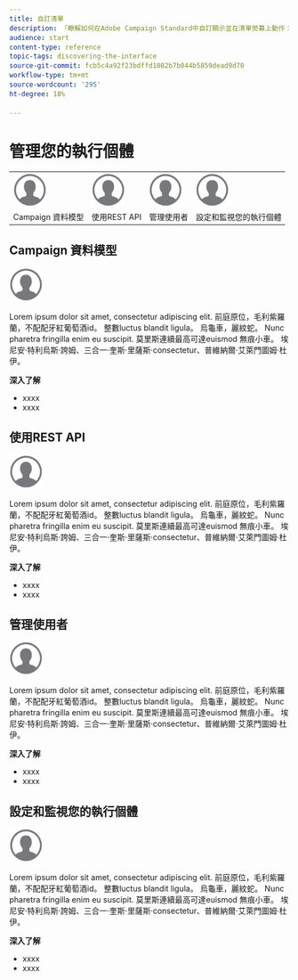 ```yaml
---
title: 自訂清單
description: 「瞭解如何在Adobe Campaign Standard中自訂顯示並在清單熒幕上動作：排序、篩選、刪除或複製元素。 清單畫面會顯示一或多個指定資源的元素。」
audience: start
content-type: reference
topic-tags: discovering-the-interface
source-git-commit: fcb5c4a92f23bdffd1082b7b044b5859dead9d70
workflow-type: tm+mt
source-wordcount: '295'
ht-degree: 18%

---
```



# 管理您的執行個體

<table>
<tr>
    <td valign="top">
        <a href="../../start/using/work-with-audiences.md"><img width="60px" alt="條件" src="assets/icon_profile.svg"/></a>
    </td>
    <td valign="top">
        <a href="../../api/using/creating-a-service.md"><img width="60px" alt="條件" src="assets/icon_profile.svg"/></a>
    </td>
    <td valign="top">
        <a href="../../api/using/interacting-with-custom-resources.md"><img width="60px" alt="條件" src="assets/icon_profile.svg"/></a>
    </td>
    <td valign="top">
        <a href="../../api/using/interacting-with-marketing-history.md"><img width="60px" alt="條件" src="assets/icon_profile.svg"/></a>
    </td>
</tr>
<tr>
<td>Campaign 資料模型</td>
<td>使用REST API</td>
<td>管理使用者</td>
<td>設定和監視您的執行個體</td>
</tr>
</table>

## Campaign 資料模型

<img width="60px" alt="條件" src="assets/icon_profile.svg"/>

Lorem ipsum dolor sit amet, consectetur adipiscing elit. 前庭原位，毛利紫羅蘭，不配配牙紅葡萄酒id。 整數luctus blandit ligula。 烏龜車，麗紋蛇。 Nunc pharetra fringilla enim eu suscipit. 莫里斯連續最高可達euismod 無痕小車。 埃尼安·特利烏斯·誇姆、三合一·奎斯·里薩斯·consectetur、普維納爾·艾萊門圖姆·杜伊。

**深入了解**

* xxxx
* xxxx

## 使用REST API

<img width="60px" alt="條件" src="assets/icon_profile.svg"/>

Lorem ipsum dolor sit amet, consectetur adipiscing elit. 前庭原位，毛利紫羅蘭，不配配牙紅葡萄酒id。 整數luctus blandit ligula。 烏龜車，麗紋蛇。 Nunc pharetra fringilla enim eu suscipit. 莫里斯連續最高可達euismod 無痕小車。 埃尼安·特利烏斯·誇姆、三合一·奎斯·里薩斯·consectetur、普維納爾·艾萊門圖姆·杜伊。

**深入了解**

* xxxx
* xxxx

## 管理使用者

<img width="60px" alt="條件" src="assets/icon_profile.svg"/>

Lorem ipsum dolor sit amet, consectetur adipiscing elit. 前庭原位，毛利紫羅蘭，不配配牙紅葡萄酒id。 整數luctus blandit ligula。 烏龜車，麗紋蛇。 Nunc pharetra fringilla enim eu suscipit. 莫里斯連續最高可達euismod 無痕小車。 埃尼安·特利烏斯·誇姆、三合一·奎斯·里薩斯·consectetur、普維納爾·艾萊門圖姆·杜伊。

**深入了解**

* xxxx
* xxxx

## 設定和監視您的執行個體

<img width="60px" alt="條件" src="assets/icon_profile.svg"/>

Lorem ipsum dolor sit amet, consectetur adipiscing elit. 前庭原位，毛利紫羅蘭，不配配牙紅葡萄酒id。 整數luctus blandit ligula。 烏龜車，麗紋蛇。 Nunc pharetra fringilla enim eu suscipit. 莫里斯連續最高可達euismod 無痕小車。 埃尼安·特利烏斯·誇姆、三合一·奎斯·里薩斯·consectetur、普維納爾·艾萊門圖姆·杜伊。

**深入了解**

* xxxx
* xxxx
